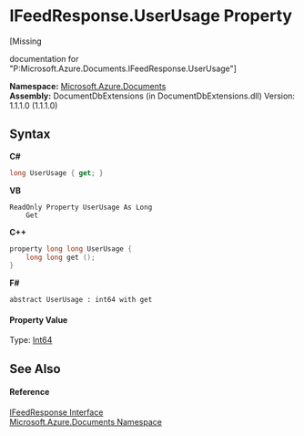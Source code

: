 # IFeedResponse.UserUsage Property 
 

\[Missing <summary> documentation for "P:Microsoft.Azure.Documents.IFeedResponse.UserUsage"\]

**Namespace:**&nbsp;<a href="856b2e23-9c8b-2618-f913-67d85d500616">Microsoft.Azure.Documents</a><br />**Assembly:**&nbsp;DocumentDbExtensions (in DocumentDbExtensions.dll) Version: 1.1.1.0 (1.1.1.0)

## Syntax

**C#**<br />
``` C#
long UserUsage { get; }
```

**VB**<br />
``` VB
ReadOnly Property UserUsage As Long
	Get
```

**C++**<br />
``` C++
property long long UserUsage {
	long long get ();
}
```

**F#**<br />
``` F#
abstract UserUsage : int64 with get

```


#### Property Value
Type: <a href="http://msdn2.microsoft.com/en-us/library/6yy583ek" target="_blank">Int64</a>

## See Also


#### Reference
<a href="cbcd444d-ffe1-6199-9c3a-29fa6b4f474e">IFeedResponse Interface</a><br /><a href="856b2e23-9c8b-2618-f913-67d85d500616">Microsoft.Azure.Documents Namespace</a><br />